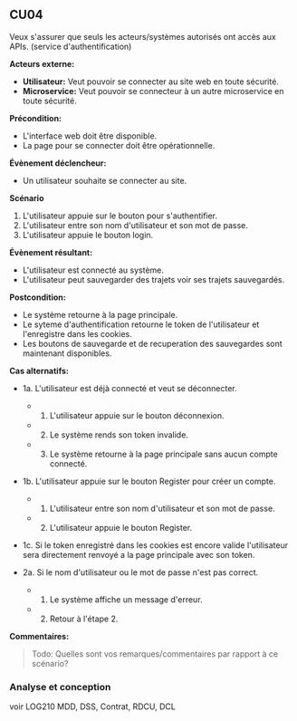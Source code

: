 ## **CU04**
Veux s'assurer que seuls les acteurs/systèmes autorisés ont accès aux APIs. (service d'authentification)

**Acteurs externe:** 

- **Utilisateur:** Veut pouvoir se connecter au site web en toute sécurité.
- **Microservice:** Veut pouvoir se connecteur à un autre microservice en toute sécurité.


**Précondition:** 
- L'interface web doit être disponible.
- La page pour se connecter doit être opérationnelle.


**Évènement déclencheur:** 
- Un utilisateur souhaite se connecter au site.


**Scénario**
1. L'utilisateur appuie sur le bouton pour s'authentifier.
2. L'utilisateur entre son nom d'utilisateur et son mot de passe.
3. L'utilisateur appuie le bouton login.


**Évènement résultant:**
- L'utilisateur est connecté au système.
- L'utilisateur peut sauvegarder des trajets voir ses trajets sauvegardés.

**Postcondition:** 
- Le système retourne à la page principale.
- Le syteme d'authentification retourne le token de l'utilisateur et l'enregistre dans les cookies.
- Les boutons de sauvegarde et de recuperation des sauvegardes sont maintenant disponibles.


**Cas alternatifs:**

- 1a. L'utilisateur est déjà connecté et veut se déconnecter.

  - 1.  L'utilisateur appuie sur le bouton déconnexion.
  - 2.  Le système rends son token invalide.
  - 3.  Le système retourne à la page principale sans aucun compte connecté.

- 1b. L'utilisateur appuie sur le bouton Register pour créer un compte.

  - 1.  L'utilisateur entre son nom d'utilisateur et son mot de passe.
  - 2.  L'utilisateur appuie le bouton Register.

- 1c. Si le token enregistré dans les cookies est encore valide l'utilisateur sera directement renvoyé a la page principale avec son token.

- 2a. Si le nom d'utilisateur ou le mot de passe n'est pas correct.

  - 1. Le système affiche un message d'erreur.
  - 2. Retour à l'étape 2.


**Commentaires:**
> Todo: Quelles sont vos remarques/commentaires par rapport à ce scénario?


### Analyse et conception
voir LOG210
MDD, DSS, Contrat, RDCU, DCL
